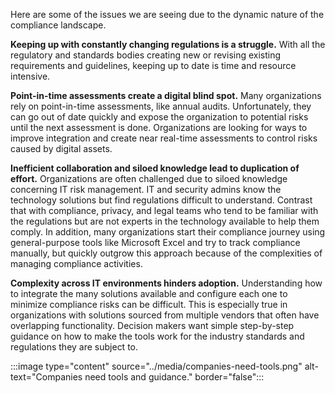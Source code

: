 Here are some of the issues we are seeing due to the dynamic nature of the compliance landscape.

**Keeping up with constantly changing regulations is a struggle.** With all the regulatory and standards bodies creating new or revising existing requirements and guidelines, keeping up to date is time and resource intensive.

**Point-in-time assessments create a digital blind spot.** Many organizations rely on point-in-time assessments, like annual audits. Unfortunately, they can go out of date quickly and expose the organization to potential risks until the next assessment is done. Organizations are looking for ways to improve integration and create near real-time assessments to control risks caused by digital assets.

**Inefficient collaboration and siloed knowledge lead to duplication of effort.** Organizations are often challenged due to siloed knowledge concerning IT risk management. IT and security admins know the technology solutions but find regulations difficult to understand. Contrast that with compliance, privacy, and legal teams who tend to be familiar with the regulations but are not experts in the technology available to help them comply. In addition, many organizations start their compliance journey using general-purpose tools like Microsoft Excel and try to track compliance manually, but quickly outgrow this approach because of the complexities of managing compliance activities.

**Complexity across IT environments hinders adoption.** Understanding how to integrate the many solutions available and configure each one to minimize compliance risks can be difficult. This is especially true in organizations with solutions sourced from multiple vendors that often have overlapping functionality. Decision makers want simple step-by-step guidance on how to make the tools work for the industry standards and regulations they are subject to.

:::image type="content" source="../media/companies-need-tools.png" alt-text="Companies need tools and guidance." border="false":::
